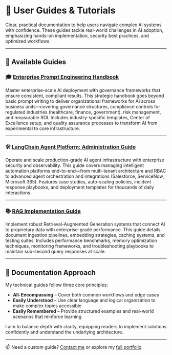 # 🧭 User Guides & Tutorials

Clear, practical documentation to help users navigate complex AI systems with confidence. These guides tackle real-world challenges in AI adoption, emphasizing hands-on implementation, security best practices, and optimized workflows.

---

## 📂 Available Guides

### 🎓 [Enterprise Prompt Engineering Handbook](https://github.com/CRollins6020/CRollins6020/blob/main/User-Guides/enterprise-prompt-engineering-handbook.md)  
Master enterprise-scale AI deployment with governance frameworks that ensure consistent, compliant results. This strategic handbook goes beyond basic prompt writing to deliver organizational frameworks for AI across business units—covering governance structures, compliance controls for regulated industries (healthcare, finance, government), risk management, and measurable ROI. Includes industry-specific templates, Center of Excellence setup, and quality assurance processes to transform AI from experimental to core infrastructure.

---

### 🛠️ [LangChain Agent Platform: Administration Guide](https://github.com/CRollins6020/CRollins6020/blob/main/User-Guides/langchain-agent-platform-admin-guide.md)  
Operate and scale production-grade AI agent infrastructure with enterprise security and observability. This guide covers managing intelligent automation platforms end-to-end—from multi-tenant architecture and RBAC to advanced agent orchestration and integrations (Salesforce, ServiceNow, Microsoft 365). Features case studies, auto-scaling policies, incident response playbooks, and deployment templates for thousands of daily interactions.

---

### 📚 [RAG Implementation Guide](https://github.com/CRollins6020/CRollins6020/blob/main/User-Guides/rag-implementation-guide.md)  
Implement robust Retrieval-Augmented Generation systems that connect AI to proprietary data with enterprise-grade performance. This guide details document ingestion pipelines, embedding strategies, caching systems, and testing suites. Includes performance benchmarks, memory optimization techniques, monitoring frameworks, and troubleshooting playbooks to maintain sub-second query responses at scale.

---

## 📘 Documentation Approach

My technical guides follow three core principles:

- **All-Encompassing** – Cover both common workflows and edge cases  
- **Easily Understood** – Use clear language and logical organization to make complex topics accessible  
- **Easily Remembered** – Provide structured examples and real-world scenarios that reinforce learning

I aim to balance depth with clarity, equipping readers to implement solutions confidently and understand the underlying architecture.

---

📫 Need a custom guide? [Contact me](mailto:you@example.com) or explore my [full portfolio](https://github.com/CRollins6020).